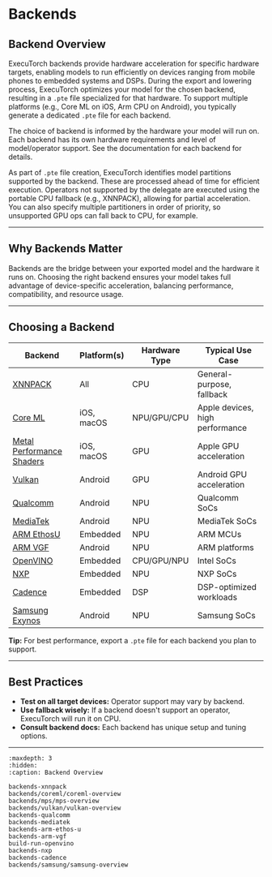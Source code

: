 # Backends

## Backend Overview

ExecuTorch backends provide hardware acceleration for specific hardware targets, enabling models to run efficiently on devices ranging from mobile phones to embedded systems and DSPs. During the export and lowering process, ExecuTorch optimizes your model for the chosen backend, resulting in a `.pte` file specialized for that hardware. To support multiple platforms (e.g., Core ML on iOS, Arm CPU on Android), you typically generate a dedicated `.pte` file for each backend.

The choice of backend is informed by the hardware your model will run on. Each backend has its own hardware requirements and level of model/operator support. See the documentation for each backend for details.

As part of `.pte` file creation, ExecuTorch identifies model partitions supported by the backend. These are processed ahead of time for efficient execution. Operators not supported by the delegate are executed using the portable CPU fallback (e.g., XNNPACK), allowing for partial acceleration. You can also specify multiple partitioners in order of priority, so unsupported GPU ops can fall back to CPU, for example.

---

## Why Backends Matter

Backends are the bridge between your exported model and the hardware it runs on. Choosing the right backend ensures your model takes full advantage of device-specific acceleration, balancing performance, compatibility, and resource usage.

---

## Choosing a Backend

| Backend                                                         | Platform(s)         | Hardware Type | Typical Use Case                |
|-----------------------------------------------------------------|---------------------|---------------|---------------------------------|
| [XNNPACK](backends-xnnpack)                                     | All                 | CPU           | General-purpose, fallback       |
| [Core ML](/backends/coreml/coreml-overview.md)                  | iOS, macOS          | NPU/GPU/CPU   | Apple devices, high performance |
| [Metal Performance Shaders](/backends/mps/mps-overview.md)      | iOS, macOS          | GPU           | Apple GPU acceleration          |
| [Vulkan ](/backends/vulkan/vulkan-overview.md)                  | Android             | GPU           | Android GPU acceleration        |
| [Qualcomm](backends-qualcomm)                                   | Android             | NPU           | Qualcomm SoCs                   |
| [MediaTek](backends-mediatek)                                   | Android             | NPU           | MediaTek SoCs                   |
| [ARM EthosU](backends-arm-ethos-u)                              | Embedded            | NPU           | ARM MCUs                        |
| [ARM VGF](backends-arm-vgf)                                     | Android             | NPU           | ARM platforms                   |
| [OpenVINO](build-run-openvino)                                  | Embedded            | CPU/GPU/NPU   | Intel  SoCs                     |
| [NXP](backends-nxp)                                             | Embedded            | NPU           | NXP SoCs                        |
| [Cadence](backends-cadence)                                     | Embedded            | DSP           | DSP-optimized workloads         |
| [Samsung Exynos](/backends/samsung/samsung-overview.md)         | Android             | NPU           | Samsung SoCs                    |

**Tip:** For best performance, export a `.pte` file for each backend you plan to support.

---

## Best Practices

- **Test on all target devices:** Operator support may vary by backend.
- **Use fallback wisely:** If a backend doesn't support an operator, ExecuTorch will run it on CPU.
- **Consult backend docs:** Each backend has unique setup and tuning options.

---

```{toctree}
:maxdepth: 3
:hidden:
:caption: Backend Overview

backends-xnnpack
backends/coreml/coreml-overview
backends/mps/mps-overview
backends/vulkan/vulkan-overview
backends-qualcomm
backends-mediatek
backends-arm-ethos-u
backends-arm-vgf
build-run-openvino
backends-nxp
backends-cadence
backends/samsung/samsung-overview
